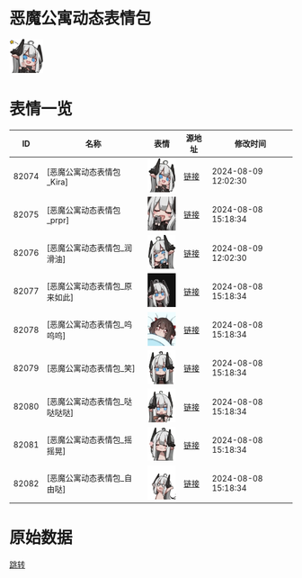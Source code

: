 # 恶魔公寓动态表情包

<img src="./cover.png" height="60" alt="cover" />

# 表情一览

|ID|名称|表情|源地址|修改时间|
|----|----|----|----|----|
|82074|[恶魔公寓动态表情包_Kira]|<img src="./pic/082074_%5B恶魔公寓动态表情包_Kira%5D.gif" height="60" alt="Kira"/>|[链接](https://i0.hdslb.com/bfs/emote/fb647d3cddfc0d0ef9954c93fa8444f1d39abeb4.gif)|2024-08-09 12:02:30|
|82075|[恶魔公寓动态表情包_prpr]|<img src="./pic/082075_%5B恶魔公寓动态表情包_prpr%5D.gif" height="60" alt="prpr"/>|[链接](https://i0.hdslb.com/bfs/emote/1aaa2dd849cedbc698cae11d77c81e379a5d0832.gif)|2024-08-08 15:18:34|
|82076|[恶魔公寓动态表情包_润滑油]|<img src="./pic/082076_%5B恶魔公寓动态表情包_润滑油%5D.gif" height="60" alt="润滑油"/>|[链接](https://i0.hdslb.com/bfs/emote/54ec791bd5732e36bf2e274bffa110610a831b0c.gif)|2024-08-09 12:02:30|
|82077|[恶魔公寓动态表情包_原来如此]|<img src="./pic/082077_%5B恶魔公寓动态表情包_原来如此%5D.gif" height="60" alt="原来如此"/>|[链接](https://i0.hdslb.com/bfs/emote/a4cf2ebfbcb9c89f84b2c5b4e461589c913eed06.gif)|2024-08-08 15:18:34|
|82078|[恶魔公寓动态表情包_呜呜呜]|<img src="./pic/082078_%5B恶魔公寓动态表情包_呜呜呜%5D.gif" height="60" alt="呜呜呜"/>|[链接](https://i0.hdslb.com/bfs/emote/c4f70668125dd391b1069d6f2e1dfc2e173a7641.gif)|2024-08-08 15:18:34|
|82079|[恶魔公寓动态表情包_笑]|<img src="./pic/082079_%5B恶魔公寓动态表情包_笑%5D.gif" height="60" alt="笑"/>|[链接](https://i0.hdslb.com/bfs/emote/b6e131e89dc8469811ca0ac89c043f1f330edac3.gif)|2024-08-08 15:18:34|
|82080|[恶魔公寓动态表情包_哒哒哒哒]|<img src="./pic/082080_%5B恶魔公寓动态表情包_哒哒哒哒%5D.gif" height="60" alt="哒哒哒哒"/>|[链接](https://i0.hdslb.com/bfs/emote/a663b85151cee647af39ce98803631bafd23b1ff.gif)|2024-08-08 15:18:34|
|82081|[恶魔公寓动态表情包_摇摇晃]|<img src="./pic/082081_%5B恶魔公寓动态表情包_摇摇晃%5D.gif" height="60" alt="摇摇晃"/>|[链接](https://i0.hdslb.com/bfs/emote/05a44294171b9eaa0ae4b7af72913d26d6e60a74.gif)|2024-08-08 15:18:34|
|82082|[恶魔公寓动态表情包_自由哒]|<img src="./pic/082082_%5B恶魔公寓动态表情包_自由哒%5D.gif" height="60" alt="自由哒"/>|[链接](https://i0.hdslb.com/bfs/emote/9f03def9514b1b3c363960bb8e1b57021199b458.gif)|2024-08-08 15:18:34|

# 原始数据

[跳转](./raw.json)

